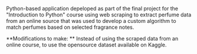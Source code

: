 Python-based application depeloped as part of the final project for the "Introduction to Python" course using web scraping to extract perfume data from an online source that was used to develop a custom algorithm to match perfumes based on selected fragrance notes.

**Modifications to make: **
Instead of using the scraped data from an online course, to use the opensource dataset available on Kaggle.
